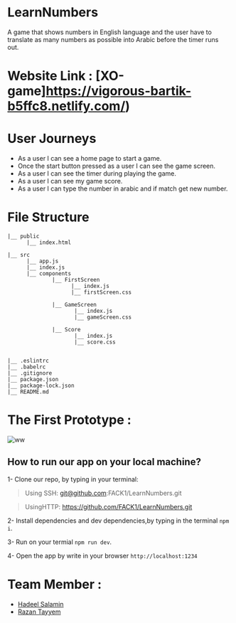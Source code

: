 # LearnNumbers
  A game that shows numbers in English language and the user have to translate as many numbers as possible into Arabic before the timer runs out.

# Website Link : [XO-game]https://vigorous-bartik-b5ffc8.netlify.com/)

 # User Journeys 
  - As a user I can see a home page to start a game.
  - Once the start button pressed as a user I can see the game screen.
  - As a user I can see the timer during playing the game.
  - As a user I can see my game score.
  - As a user I can type the number in arabic and if match get new number.

# File Structure
 ```
|__ public
       |__ index.html
      
|__ src
       |__ app.js
       |__ index.js
       |__ components
               |__ FirstScreen
                     |__ index.js
                     |__ firstScreen.css
               
               |__ GameScreen
                      |__ index.js
                      |__ gameScreen.css
               
               |__ Score
                      |__ index.js
                      |__ score.css
            

|__ .eslintrc
|__ .babelrc
|__ .gitignore
|__ package.json
|__ package-lock.json
|__ README.md

```
# The First Prototype :

![ww](https://user-images.githubusercontent.com/41734542/51908983-0c6cb300-23d4-11e9-9715-998728a47fa4.jpg)

## How to run our app on your local machine?

1- Clone our repo, by typing in your terminal:

 > Using SSH: git@github.com:FACK1/LearnNumbers.git
 
 > UsingHTTP: https://github.com/FACK1/LearnNumbers.git


2- Install dependencies and dev dependencies,by typing in the terminal `npm i`.

3- Run on your termial `npm run dev`.

4-  Open the app by write in your browser `http://localhost:1234`


# Team Member :
 - [Hadeel Salamin]()
 - [Razan Tayyem]()
